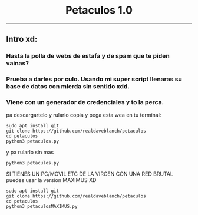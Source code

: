 # <h1 align="center">Petaculos 1.0

---

## Intro xd:

### Hasta la polla de webs de estafa y de spam que te piden vainas?
### Prueba a darles por culo. Usando mi super script llenaras su base de datos con mierda sin sentido xdd.
### Viene con un generador de credenciales y to la perca.

pa descargartelo y rularlo copia y pega esta wea en tu terminal:
  
```
sudo apt install git
git clone https://github.com/realdaveblanch/petaculos
cd petaculos
python3 petaculos.py
```
y  pa rularlo sin mas
  
```
python3 petaculos.py
```
  
  
SI TIENES UN PC/MOVIL ETC DE LA VIRGEN CON UNA RED BRUTAL puedes usar la version MAXIMUS XD
  
```
sudo apt install git
git clone https://github.com/realdaveblanch/petaculos
cd petaculos
python3 petaculosMAXIMUS.py
```
